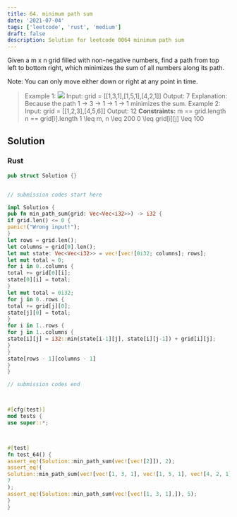 ```yaml
---
title: 64. minimum path sum
date: '2021-07-04'
tags: ['leetcode', 'rust', 'medium']
draft: false
description: Solution for leetcode 0064 minimum path sum
---
```




Given a m x n grid filled with non-negative numbers, find a path from top left to bottom right, which minimizes the sum of all numbers along its path.

Note: You can only move either down or right at any point in time.



>   Example 1:
>   ![](https://assets.leetcode.com/uploads/2020/11/05/minpath.jpg)
>   Input: grid <TeX>=</TeX> [[1,3,1],[1,5,1],[4,2,1]]
>   Output: 7
>   Explanation: Because the path 1 &rarr; 3 &rarr; 1 &rarr; 1 &rarr; 1 minimizes the sum.
>   Example 2:
>   Input: grid <TeX>=</TeX> [[1,2,3],[4,5,6]]
>   Output: 12
**Constraints:**
>   	m <TeX>=</TeX><TeX>=</TeX> grid.length
>   	n <TeX>=</TeX><TeX>=</TeX> grid[i].length
>   	1 <TeX>\leq</TeX> m, n <TeX>\leq</TeX> 200
>   	0 <TeX>\leq</TeX> grid[i][j] <TeX>\leq</TeX> 100


## Solution


### Rust
```rust
pub struct Solution {}


// submission codes start here

impl Solution {
pub fn min_path_sum(grid: Vec<Vec<i32>>) -> i32 {
if grid.len() <= 0 {
panic!("Wrong input!");
}
let rows = grid.len();
let columns = grid[0].len();
let mut state: Vec<Vec<i32>> = vec![vec![0i32; columns]; rows];
let mut total = 0;
for i in 0..columns {
total += grid[0][i];
state[0][i] = total;
}
let mut total = 0i32;
for j in 0..rows {
total += grid[j][0];
state[j][0] = total;
}
for i in 1..rows {
for j in 1..columns {
state[i][j] = i32::min(state[i-1][j], state[i][j-1]) + grid[i][j];
}
}
state[rows - 1][columns - 1]
}
}

// submission codes end



#[cfg(test)]
mod tests {
use super::*;



#[test]
fn test_64() {
assert_eq!(Solution::min_path_sum(vec![vec![2]]), 2);
assert_eq!(
Solution::min_path_sum(vec![vec![1, 3, 1], vec![1, 5, 1], vec![4, 2, 1],]),
7
);
assert_eq!(Solution::min_path_sum(vec![vec![1, 3, 1],]), 5);
}
}

```
